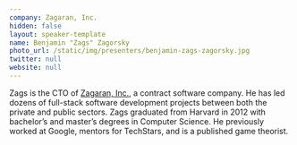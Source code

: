 ```yaml
---
company: Zagaran, Inc.
hidden: false
layout: speaker-template
name: Benjamin "Zags" Zagorsky
photo_url: /static/img/presenters/benjamin-zags-zagorsky.jpg
twitter: null
website: null
---
```


Zags is the CTO of [Zagaran, Inc.](https://zagaran.com), a contract software company. He has led dozens of full-stack software development projects between both the private and public sectors. Zags graduated from Harvard in 2012 with bachelor’s and master’s degrees in Computer Science. He previously worked at Google, mentors for TechStars, and is a published game theorist.
